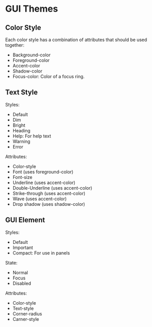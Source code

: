 # GUI Themes


## Color Style

Each color style has a combination of attributes that should be used together:
 * Background-color
 * Foreground-color
 * Accent-color
 * Shadow-color
 * Focus-color: Color of a focus ring.

## Text Style

Styles:
 * Default
 * Dim
 * Bright
 * Heading
 * Help: For help text
 * Warning
 * Error

Attributes:
 * Color-style
 * Font (uses foreground-color)
 * Font-size
 * Underline (uses accent-color)
 * Double-Underline (uses accent-color)
 * Strike-through (uses accent-color)
 * Wave (uses accent-color)
 * Drop shadow (uses shadow-color)

## GUI Element

Styles:
 * Default
 * Important
 * Compact: For use in panels

State:
 * Normal
 * Focus
 * Disabled

Attributes:
 * Color-style
 * Text-style
 * Corner-radius
 * Carner-style

